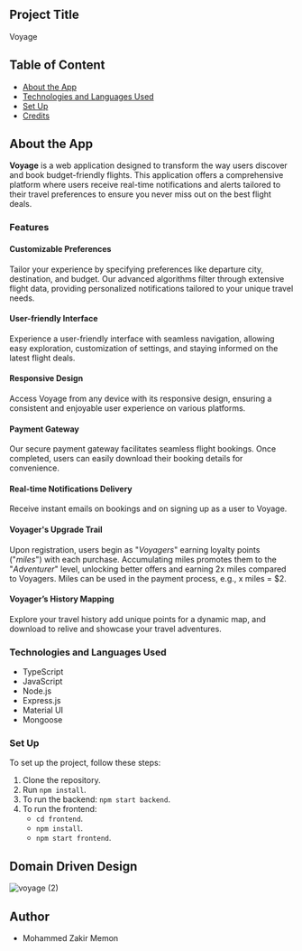 ## Project Title

Voyage

## Table of Content

- [About the App](#about-the-app)
- [Technologies and Languages Used](#technologies-and-languages-used)
- [Set Up](#set-up)
- [Credits](#credits)

## About the App

**Voyage** is a web application designed to transform the way users discover and book budget-friendly flights. This application offers a comprehensive platform where users receive real-time notifications and alerts tailored to their travel preferences to ensure you never miss out on the best flight deals.

### Features

#### Customizable Preferences

Tailor your experience by specifying preferences like departure city, destination, and budget. Our advanced algorithms filter through extensive flight data, providing personalized notifications tailored to your unique travel needs.

#### User-friendly Interface

Experience a user-friendly interface with seamless navigation, allowing easy exploration, customization of settings, and staying informed on the latest flight deals.

#### Responsive Design

Access Voyage from any device with its responsive design, ensuring a consistent and enjoyable user experience on various platforms.

#### Payment Gateway

Our secure payment gateway facilitates seamless flight bookings. Once completed, users can easily download their booking details for convenience.

#### Real-time Notifications Delivery

Receive instant emails on bookings and on signing up as a user to Voyage.

#### Voyager's Upgrade Trail

Upon registration, users begin as "_Voyagers_" earning loyalty points ("_miles_") with each purchase. Accumulating miles promotes them to the "_Adventurer_" level, unlocking better offers and earning 2x miles compared to Voyagers. Miles can be used in the payment process, e.g., x miles = $2.

#### Voyager’s History Mapping

Explore your travel history add unique points for a dynamic map, and download to relive and showcase your travel adventures.

### Technologies and Languages Used

- TypeScript
- JavaScript
- Node.js
- Express.js
- Material UI
- Mongoose

### Set Up

To set up the project, follow these steps:

1. Clone the repository.
2. Run `npm install`.
3. To run the backend: `npm start backend`.
4. To run the frontend:
   - `cd frontend`.
   - `npm install`.
   - `npm start frontend`.

## Domain Driven Design

![voyage (2)](https://github.com/info-6150-fall-2023/final-project-kapz/assets/144556337/bc0ff422-4069-4108-83d0-9d90e6b2ac47)

## Author

- Mohammed Zakir Memon

